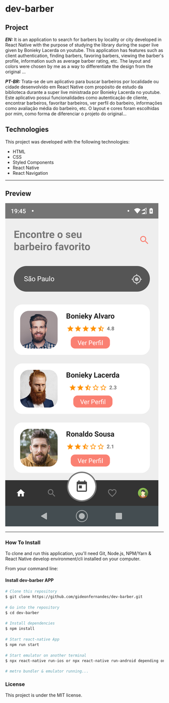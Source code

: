 # dev-barber

## Project

***EN:*** It is an application to search for barbers by locality or city developed in React Native with the purpose of studying the library during the super live given by Bonieky Lacerda on youtube. This application has features such as client authentication, finding barbers, favoring barbers, viewing the barber's profile, information such as average barber rating, etc. The layout and colors were chosen by me as a way to differentiate the design from the original ...

***PT-BR:***  Trata-se de um aplicativo para buscar barbeiros por localidade ou cidade desenvolvido em React Native com propósito de estudo da biblioteca durante a super live ministrada por Bonieky Lacerda no youtube. Este aplicativo possui funcionalidades como autenticação de cliente, encontrar barbeiros, favoritar barbeiros, ver perfil do barbeiro, informações como avaliação média do barbeiro, etc. O layout e cores foram escolhidas por mim, como forma de diferenciar o projeto do original...

## Technologies

This project was developed with the following technologies:

- HTML
- CSS
- Styled Components
- React Native
- React Navigation
***

## Preview
![preview](preview.png)
***

### How To Install

To clone and run this application, you'll need Git, Node.js, NPM/Yarn & React Native develop environment/cli installed on your computer.

From your command line:

#### Install dev-barber APP 

```bash
# Clone this repository
$ git clone https://github.com/gideonfernandes/dev-barber.git

# Go into the repository
$ cd dev-barber

# Install dependencies
$ npm install

# Start react-native App
$ npm run start

# Start emulator on another terminal
$ npx react-native run-ios or npx react-native run-android depending on the OS.

# metro bundler & emulator running...
```
### License

This project is under the MIT license.
